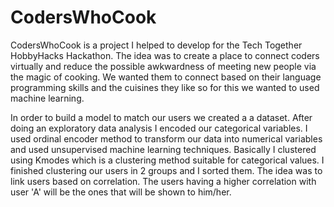 # CodersWhoCook
CodersWhoCook is a project I helped to develop for the Tech Together HobbyHacks Hackathon. The idea was to create a place to connect coders virtually and reduce the possible awkwardness of meeting new people via the magic of cooking. We wanted them to connect based on their language programming skills and the cuisines they like so for this we wanted to used machine learning. 

In order to build a model to match our users we created a a dataset. After doing an exploratory data analysis I encoded our categorical variables. I used ordinal encoder method to transform our data into numerical variables and used unsupervised machine learning techniques. Basically I clustered using Kmodes which is a clustering method suitable for categorical values. I finished clustering our users in 2 groups and I sorted them. The idea was to link users based on correlation. The users having a higher correlation with user 'A' will be the ones that will be shown to him/her. 
